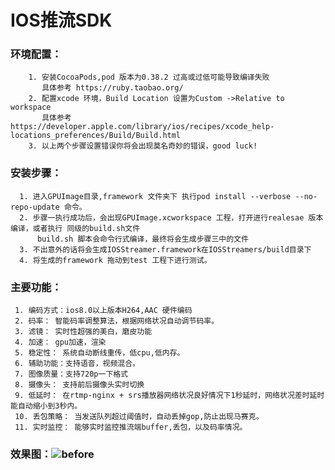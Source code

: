 # IOS推流SDK
###   环境配置：
		1. 安装CocoaPods,pod 版本为0.38.2 过高或过低可能导致编译失败
		   具体参考 https://ruby.taobao.org/
		2. 配置xcode 环境，Build Location 设置为Custom ->Relative to workspace
		   具体参考 https://developer.apple.com/library/ios/recipes/xcode_help-locations_preferences/Build/Build.html
		3. 以上两个步骤设置错误你将会出现莫名奇妙的错误，good luck!
###   安装步骤：
      1. 进入GPUImage目录,framework 文件夹下 执行pod install --verbose --no-repo-update 命令。
      2. 步骤一执行成功后，会出现GPUImage.xcworkspace 工程，打开进行realesae 版本编译，或者执行 同级的build.sh文件
          build.sh 脚本会命令行式编译，最终将会生成步骤三中的文件
      3. 不出意外的话将会生成IOSStreamer.framework在IOSStreamers/build目录下
      4. 将生成的framework 拖动到test 工程下进行测试。
###   主要功能：
     1. 编码方式：ios8.0以上版本H264,AAC 硬件编码
     2. 码率： 智能码率调整算法，根据网络状况自动调节码率。
     3. 滤镜： 实时性超强的美白，磨皮功能
     4. 加速： gpu加速，渲染
     5. 稳定性： 系统自动断线重传，低cpu,低内存。
     6. 辅助功能：支持语音，视频混合。
     7. 图像质量：支持720p一下格式
     8. 摄像头： 支持前后摄像头实时切换
     9. 低延时： 在rtmp-nginx + srs播放器网络状况良好情况下1秒延时，网络状况差时延时能自动缩小到3秒内。
     10. 丢包策略： 当发送队列超过阈值时，自动丢掉gop,防止出现马赛克。
     11. 实时监控： 能够实时监控推流端buffer,丢包，以及码率情况。
###  效果图：![before](https://github.com/ChinaTuring/streamer_for_ios/raw/master/demopic/before.jpg) 
     
      	
